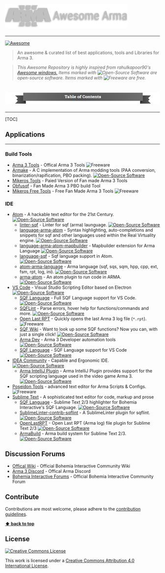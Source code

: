 # <img src="https://raw.githubusercontent.com/jokoho48/Awesome-Arma/master/media/main-awesomeArma.png" width="400" alt="awesome arma 3">

------

[![Awesome](https://cdn.rawgit.com/sindresorhus/awesome/d7305f38d29fed78fa85652e3a63e154dd8e8829/media/badge.svg)](https://github.com/sindresorhus/awesome)

> An awesome & curated list of best applications, tools and Libraries for Arma 3.

> *This Awesome Repository is highly inspired from rahulkapoor90's [Awesome windows.](https://github.com/Awesome-Windows "Awesome windows")*
> *Items marked with ![Open-Source Software][OSS Icon] are open-source software. Items marked with ![Freeware][Freeware Icon] are free.*



# <img src="https://raw.githubusercontent.com/jokoho48/Awesome-Arma/master/media/TOC.png" alt="table of contents">

------

[TOC]



## Applications

------

### Build Tools

- [Arma 3 Tools](https://store.steampowered.com/app/233800/Arma_3_Tools/) - Offical Arma 3 Tools ![Freeware][Freeware Icon]
- [Armake](https://github.com/KoffeinFlummi/armake) - A C implementation of Arma modding tools (PAA conversion, binarization/rapification, PBO packing). [![Open-Source Software][OSS Icon]](https://github.com/KoffeinFlummi/armake)
- [Mikeros Tools](https://armaservices.maverick-applications.com/Products/MikerosDosTools/) - Paied Version of Fan made Arma 3 Tools
- [Obfusqf](https://obfusqf.com/) - Fan Made Arma 3 PBO build Tool
- [Mikeros Free Tools](https://armaservices.maverick-applications.com/Products/MikerosDosTools/FileBrowserFree) - Free Fan Made Arma 3 Tools ![Freeware][Freeware Icon]

### IDE

- [Atom](https://atom.io/) - A hackable text editor for the 21st Century. [![Open-Source Software][OSS Icon]](https://github.com/atom/atom)
  - [linter-sqf](https://atom.io/packages/linter-sqf) - Linter for sqf (arma) launguage. [![Open-Source Software][OSS Icon]](https://github.com/LordGolias/linter-sqf)
  - [language-arma-atom](https://atom.io/packages/language-arma-atom) - Syntax highlighting, auto-completions and snippets for sqf and other languages used within the Real Virtuality engine. [![Open-Source Software][OSS Icon]](https://atom.io/packages/language-arma-atom)
  - [language-arma-atom-mapbuilder](https://atom.io/packages/language-arma-atom-mapbuilder) - Mapbuilder extension for Arma Language [![Open-Source Software][OSS Icon]](https://github.com/Adanteh/language-arma-atom-mapbuilder)
  - [language-sqf](https://atom.io/packages/language-sqf) - Sqf language support in Atom. [![Open-Source Software][OSS Icon]](https://atom.io/packages/language-sqf)
  - [atom-arma-language](https://atom.io/packages/atom-arma-language) - Arma language (sqf, sqs, sqm, hpp, cpp, ext, fsm, rpt, log, ini). [![Open-Source Software][OSS Icon]](https://atom.io/packages/atom-arma-language)
  - [arma-atom](https://atom.io/packages/arma-atom) - An atom plugin to run code in ARMA. [![Open-Source Software][OSS Icon]](https://github.com/maca134/arma-atom)
- [VS Code](https://code.visualstudio.com/) - Visual Studio Scripting Editor based on Electron[![Open-Source Software][OSS Icon]](https://github.com/microsoft/vscode)
  - [SQF Language](https://marketplace.visualstudio.com/items?itemName=Armitxes.sqf) - Full SQF Language support for VS Code. [![Open-Source Software][OSS Icon]](https://github.com/Armitxes/VSCode_SQF)
  - [SQFLint](https://marketplace.visualstudio.com/items?itemName=skacekachna.sqflint) - Parse errors, hover help for functions/commands and more. [![Open-Source Software][OSS Icon]](https://github.com/SkaceKamen/vscode-sqflint)
  - [Open Last RPT](https://marketplace.visualstudio.com/items?itemName=bux578.vscode-openlastrpt) - Quickly opens the last Arma 3 log file (`*.rpt`). ![Freeware][Freeware Icon]
  - [SQF Wiki](https://marketplace.visualstudio.com/items?itemName=EelisLynne.sqf-wiki) - Want to look up some SQF functions? Now you can, with just a single click! [![Open-Source Software][OSS Icon]](https://github.com/eelislynne/SQF-Wiki-VSC)
  - [Arma Dev](https://marketplace.visualstudio.com/items?itemName=ole1986.arma-dev) - Arma 3 Developer automation tools[![Open-Source Software][OSS Icon]](https://github.com/ole1986/vscode-arma-dev)
  - [SQF Language](https://marketplace.visualstudio.com/items?itemName=vlad333000.sqf) - SQF Language support for VS Code[![Open-Source Software][OSS Icon]](https://github.com/vlad333000/vscode-sqf)
- [IDEA Community](https://www.jetbrains.com/idea) - Capable and Ergonomic IDE. [![Open-Source Software][OSS Icon]](https://github.com/JetBrains/intellij-community)
  - [Arma IntelliJ Plugin](https://plugins.jetbrains.com/plugin/9254-arma-intellij-plugin) - Arma IntelliJ Plugin provides support for the SQF scripting language used in the video game Arma 3.[![Open-Source Software][OSS Icon]](https://github.com/kayler-renslow/arma-intellij-plugin)
- [Poseidon Tools](https://community.bistudio.com/wiki/Poseidon_Tools) - advanced text editor for Arma Scripts & Configs. ![Freeware][Freeware Icon]
- [Sublime Text](http://www.sublimetext.com/) - A sophisticated text editor for code, markup and prose
  - [SQF Language](https://packagecontrol.io/packages/SQF%20Language) - Sublime Text 2/3 highlighter for Bohemia Interactive's SQF Language. [![Open-Source Software][OSS Icon]](https://github.com/JonBons/Sublime-SQF-Language)
  - [SublimeLinter-contrib-sqflint](https://packagecontrol.io/packages/SublimeLinter-contrib-sqflint) - A SublimeLinter plugin for sqflint. [![Open-Source Software][OSS Icon]](https://github.com/LordGolias/SublimeLinter-contrib-sqflint)
  - [OpenLastRPT](https://packagecontrol.io/packages/OpenLastRPT) - Open Last RPT (Arma log) file plugin for Sublime Text 2/3 [![Open-Source Software][OSS Icon]](https://github.com/jonpas/Sublime-OpenLastRPT)
  - [ArmaBuild](https://packagecontrol.io/packages/ArmaBuild) - Arma build system for Sublime Text 2/3. [![Open-Source Software][OSS Icon]](https://github.com/jonpas/Sublime-ArmaBuild)


## Discussion Forums

- [Offical Wiki](https://community.bistudio.com/wiki/Main_Page) - Official Bohemia Interactive Community Wiki
- [Arma 3 Discord]() - Offical Arma Discord
- [Bohemia Interactive Forums](http://forums.bistudio.com/) - Official Bohemia Interactive Community Forum

## Contribute

Contributions are most welcome, please adhere to the [contribution guidelines](Contributing.md).

**[⬆ back to top](#applications)**

## License

[![Creative Commons License](http://i.creativecommons.org/l/by/4.0/88x31.png)](http://creativecommons.org/licenses/by/4.0/)

This work is licensed under a [Creative Commons Attribution 4.0 International License](http://creativecommons.org/licenses/by/4.0/).

[Freeware Icon]: https://cdn.jsdelivr.net/gh/jokoho48/Awesome-Arma@cd6f6b271675898d4f67b020d613ca549dc9a552/media/free.svg
[OSS Icon]: https://cdn.jsdelivr.net/gh/jokoho48/Awesome-Arma@cd6f6b271675898d4f67b020d613ca549dc9a552/media/OSS.svg